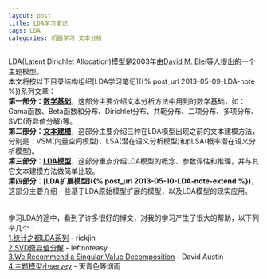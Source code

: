 ```yaml
---
layout: post
title: LDA学习笔记
tags: LDA
categories: 机器学习 文本分析
---
```


LDA(Latent Dirichlet Allocation)模型是2003年由[David M. Blei](http://www.cs.princeton.edu/~blei/)等人提出的一个主题模型。  
本文将按以下目录结构组织[LDA学习笔记]({% post_url 2013-05-09-LDA-note %})系列文章：  
**第一部分：[数学基础]()**，这部分主要介绍文本分析方法中用到的数学基础，如：Gama函数、Beta函数和分布、Dirichlet分布、共轭分布、二项分布、多项分布、SVD(奇异值分解)等。  
**第二部分：[文本建模]()**，这部分主要介绍三种在LDA模型出现之前的文本建模方法，分别是：VSM(向量空间模型)、LSA(潜在语义分析模型)和pLSA(概率潜在语义分析模型)。  
**第三部分：[LDA模型]()**，这部分重点介绍LDA模型的概念、参数评估和推理，并与其它文本建模方法做简单比较。  
**第四部分：[LDA扩展模型]({% post_url 2013-05-10-LDA-note-extend %})**，这部分主要介绍一些基于LDA原始模型扩展的模型，以及LDA模型的现实应用。  
<br>
<br>
学习LDA的途中，看到了许多很好的博文，对我的学习产生了很大的帮助，以下列举几个：  
[1.统计之都LDA系列](http://cos.name/author/rickjin/) - rickjin  
[2.SVD奇异值分解](http://www.cnblogs.com/LeftNotEasy/archive/2011/01/19/svd-and-applications.html) - leftnoteasy  
[3.We Recommend a Singular Value Decomposition](http://www.ams.org/samplings/feature-column/fcarc-svd) - David Austin  
[4.主题模型小servey](http://hi.baidu.com/batmanfly/item/376d53ed70256c0f65db008f) - 天青色等烟雨